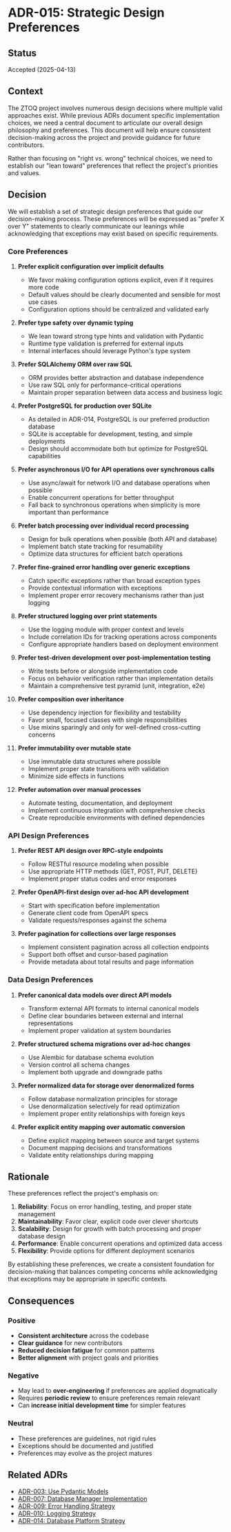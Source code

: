 # ADR-015: Strategic Design Preferences

## Status

Accepted (2025-04-13)

## Context

The ZTOQ project involves numerous design decisions where multiple valid approaches exist. While previous ADRs document specific implementation choices, we need a central document to articulate our overall design philosophy and preferences. This document will help ensure consistent decision-making across the project and provide guidance for future contributors.

Rather than focusing on "right vs. wrong" technical choices, we need to establish our "lean toward" preferences that reflect the project's priorities and values.

## Decision

We will establish a set of strategic design preferences that guide our decision-making process. These preferences will be expressed as "prefer X over Y" statements to clearly communicate our leanings while acknowledging that exceptions may exist based on specific requirements.

### Core Preferences

1. **Prefer explicit configuration over implicit defaults**
   - We favor making configuration options explicit, even if it requires more code
   - Default values should be clearly documented and sensible for most use cases
   - Configuration options should be centralized and validated early

2. **Prefer type safety over dynamic typing**
   - We lean toward strong type hints and validation with Pydantic
   - Runtime type validation is preferred for external inputs
   - Internal interfaces should leverage Python's type system

3. **Prefer SQLAlchemy ORM over raw SQL**
   - ORM provides better abstraction and database independence
   - Use raw SQL only for performance-critical operations
   - Maintain proper separation between data access and business logic

4. **Prefer PostgreSQL for production over SQLite**
   - As detailed in ADR-014, PostgreSQL is our preferred production database
   - SQLite is acceptable for development, testing, and simple deployments
   - Design should accommodate both but optimize for PostgreSQL capabilities

5. **Prefer asynchronous I/O for API operations over synchronous calls**
   - Use async/await for network I/O and database operations when possible
   - Enable concurrent operations for better throughput
   - Fall back to synchronous operations when simplicity is more important than performance

6. **Prefer batch processing over individual record processing**
   - Design for bulk operations when possible (both API and database)
   - Implement batch state tracking for resumability
   - Optimize data structures for efficient batch operations

7. **Prefer fine-grained error handling over generic exceptions**
   - Catch specific exceptions rather than broad exception types
   - Provide contextual information with exceptions
   - Implement proper error recovery mechanisms rather than just logging

8. **Prefer structured logging over print statements**
   - Use the logging module with proper context and levels
   - Include correlation IDs for tracking operations across components
   - Configure appropriate handlers based on deployment environment

9. **Prefer test-driven development over post-implementation testing**
   - Write tests before or alongside implementation code
   - Focus on behavior verification rather than implementation details
   - Maintain a comprehensive test pyramid (unit, integration, e2e)

10. **Prefer composition over inheritance**
    - Use dependency injection for flexibility and testability
    - Favor small, focused classes with single responsibilities
    - Use mixins sparingly and only for well-defined cross-cutting concerns

11. **Prefer immutability over mutable state**
    - Use immutable data structures where possible
    - Implement proper state transitions with validation
    - Minimize side effects in functions

12. **Prefer automation over manual processes**
    - Automate testing, documentation, and deployment
    - Implement continuous integration with comprehensive checks
    - Create reproducible environments with defined dependencies

### API Design Preferences

1. **Prefer REST API design over RPC-style endpoints**
   - Follow RESTful resource modeling when possible
   - Use appropriate HTTP methods (GET, POST, PUT, DELETE)
   - Implement proper status codes and error responses

2. **Prefer OpenAPI-first design over ad-hoc API development**
   - Start with specification before implementation
   - Generate client code from OpenAPI specs
   - Validate requests/responses against the schema

3. **Prefer pagination for collections over large responses**
   - Implement consistent pagination across all collection endpoints
   - Support both offset and cursor-based pagination
   - Provide metadata about total results and page information

### Data Design Preferences

1. **Prefer canonical data models over direct API models**
   - Transform external API formats to internal canonical models
   - Define clear boundaries between external and internal representations
   - Implement proper validation at system boundaries

2. **Prefer structured schema migrations over ad-hoc changes**
   - Use Alembic for database schema evolution
   - Version control all schema changes
   - Implement both upgrade and downgrade paths

3. **Prefer normalized data for storage over denormalized forms**
   - Follow database normalization principles for storage
   - Use denormalization selectively for read optimization
   - Implement proper entity relationships with foreign keys

4. **Prefer explicit entity mapping over automatic conversion**
   - Define explicit mapping between source and target systems
   - Document mapping decisions and transformations
   - Validate entity relationships during mapping

## Rationale

These preferences reflect the project's emphasis on:

1. **Reliability**: Focus on error handling, testing, and proper state management
2. **Maintainability**: Favor clear, explicit code over clever shortcuts
3. **Scalability**: Design for growth with batch processing and proper database design
4. **Performance**: Enable concurrent operations and optimized data access
5. **Flexibility**: Provide options for different deployment scenarios

By establishing these preferences, we create a consistent foundation for decision-making that balances competing concerns while acknowledging that exceptions may be appropriate in specific contexts.

## Consequences

### Positive

- **Consistent architecture** across the codebase
- **Clear guidance** for new contributors
- **Reduced decision fatigue** for common patterns
- **Better alignment** with project goals and priorities

### Negative

- May lead to **over-engineering** if preferences are applied dogmatically
- Requires **periodic review** to ensure preferences remain relevant
- Can **increase initial development time** for simpler features

### Neutral

- These preferences are guidelines, not rigid rules
- Exceptions should be documented and justified
- Preferences may evolve as the project matures

## Related ADRs

- [ADR-003: Use Pydantic Models](003-use-pydantic-models.md)
- [ADR-007: Database Manager Implementation](007-database-manager-implementation.md)
- [ADR-009: Error Handling Strategy](009-error-handling-strategy.md)
- [ADR-010: Logging Strategy](010-logging-strategy.md)
- [ADR-014: Database Platform Strategy](014-database-platform-strategy.md)